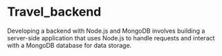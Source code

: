 # Travel_backend
Developing a backend with Node.js and MongoDB involves building a server-side application that uses Node.js to handle requests and interact with a MongoDB database for data storage.
